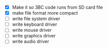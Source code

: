 - [x] Make it so 3BC code runs from SD card file
- [x] make file format more compact
- [ ] write file system driver
- [ ] write keyboard driver
- [ ] write mouse driver
- [ ] write graphics driver
- [ ] write audio driver

